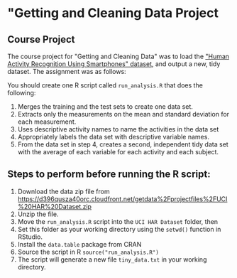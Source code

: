 # "Getting and Cleaning Data Project

## Course Project
The course project for "Getting and Cleaning Data" was to load the ["Human Activity Recognition Using Smartphones" dataset](https://d396qusza40orc.cloudfront.net/getdata%2Fprojectfiles%2FUCI%20HAR%20Dataset.zip), and output a new, tidy dataset. The assignment was as follows:

You should create one R script called `run_analysis.R` that does the following:

1. Merges the training and the test sets to create one data set.
2. Extracts only the measurements on the mean and standard deviation for each measurement.
3. Uses descriptive activity names to name the activities in the data set
4. Appropriately labels the data set with descriptive variable names.
5. From the data set in step 4, creates a second, independent tidy data set with the average of each variable for each activity and each subject.

## Steps to perform before running the R script:

1. Download the data zip file from https://d396qusza40orc.cloudfront.net/getdata%2Fprojectfiles%2FUCI%20HAR%20Dataset.zip
2. Unzip the file.
3. Move the ```run_analysis.R``` script into the ```UCI HAR Dataset``` folder, then 
4. Set this folder as your working directory using the ```setwd()``` function in RStudio.
5. Install the `data.table` package from CRAN
6. Source the script in R ```source("run_analysis.R")```
7. The script will generate a new file ```tiny_data.txt``` in your working directory.


